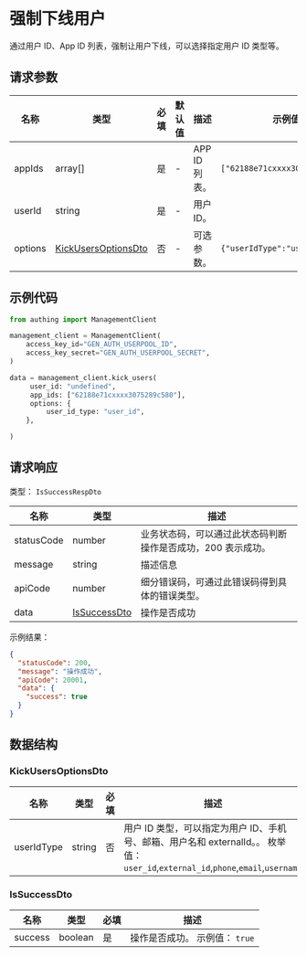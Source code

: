 # 强制下线用户

<!--
  警告⚠️：
  不要直接修改该文档，
  https://github.com/Authing/authing-docs-factory
  使用该项目进行生成
-->

<LastUpdated />

通过用户 ID、App ID 列表，强制让用户下线，可以选择指定用户 ID 类型等。

## 请求参数

| 名称    | 类型                                                   | 必填 | 默认值 | 描述          | 示例值                         |
| ------- | ------------------------------------------------------ | ---- | ------ | ------------- | ------------------------------ |
| appIds  | array[]                                                | 是   | -      | APP ID 列表。 | `["62188e71cxxxx3075289c580"]` |
| userId  | string                                                 | 是   | -      | 用户 ID。     |                                |
| options | <a href="#KickUsersOptionsDto">KickUsersOptionsDto</a> | 否   | -      | 可选参数。    | `{"userIdType":"user_id"}`     |

## 示例代码

```py
from authing import ManagementClient

management_client = ManagementClient(
    access_key_id="GEN_AUTH_USERPOOL_ID",
    access_key_secret="GEN_AUTH_USERPOOL_SECRET",
)

data = management_client.kick_users(
     user_id: "undefined",
     app_ids: ["62188e71cxxxx3075289c580"],
     options: {
         user_id_type: "user_id",
    },

)
```

## 请求响应

类型： `IsSuccessRespDto`

| 名称       | 类型                                     | 描述                                                         |
| ---------- | ---------------------------------------- | ------------------------------------------------------------ |
| statusCode | number                                   | 业务状态码，可以通过此状态码判断操作是否成功，200 表示成功。 |
| message    | string                                   | 描述信息                                                     |
| apiCode    | number                                   | 细分错误码，可通过此错误码得到具体的错误类型。               |
| data       | <a href="#IsSuccessDto">IsSuccessDto</a> | 操作是否成功                                                 |

示例结果：

```json
{
  "statusCode": 200,
  "message": "操作成功",
  "apiCode": 20001,
  "data": {
    "success": true
  }
}
```

## 数据结构

### <a id="KickUsersOptionsDto"></a> KickUsersOptionsDto

| 名称       | 类型   | 必填 | 描述                                                                                                                              |
| ---------- | ------ | ---- | --------------------------------------------------------------------------------------------------------------------------------- |
| userIdType | string | 否   | 用户 ID 类型，可以指定为用户 ID、手机号、邮箱、用户名和 externalId。。 枚举值：`user_id`,`external_id`,`phone`,`email`,`username` |

### <a id="IsSuccessDto"></a> IsSuccessDto

| 名称    | 类型    | 必填 | 描述                           |
| ------- | ------- | ---- | ------------------------------ |
| success | boolean | 是   | 操作是否成功。 示例值： `true` |

